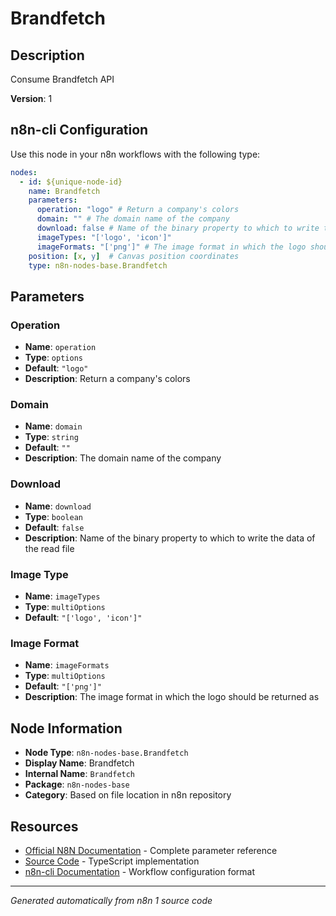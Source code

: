 # Brandfetch

## Description

Consume Brandfetch API

**Version**: 1

## n8n-cli Configuration

Use this node in your n8n workflows with the following type:

```yaml
nodes:
  - id: ${unique-node-id}
    name: Brandfetch
    parameters:
      operation: "logo" # Return a company's colors
      domain: "" # The domain name of the company
      download: false # Name of the binary property to which to write the data of the read file
      imageTypes: "['logo', 'icon']"
      imageFormats: "['png']" # The image format in which the logo should be returned as
    position: [x, y]  # Canvas position coordinates
    type: n8n-nodes-base.Brandfetch
```

## Parameters

### Operation

- **Name**: `operation`
- **Type**: `options`
- **Default**: `"logo"`
- **Description**: Return a company's colors

### Domain

- **Name**: `domain`
- **Type**: `string`
- **Default**: `""`
- **Description**: The domain name of the company

### Download

- **Name**: `download`
- **Type**: `boolean`
- **Default**: `false`
- **Description**: Name of the binary property to which to write the data of the read file

### Image Type

- **Name**: `imageTypes`
- **Type**: `multiOptions`
- **Default**: `"['logo', 'icon']"`

### Image Format

- **Name**: `imageFormats`
- **Type**: `multiOptions`
- **Default**: `"['png']"`
- **Description**: The image format in which the logo should be returned as


## Node Information

- **Node Type**: `n8n-nodes-base.Brandfetch`
- **Display Name**: Brandfetch
- **Internal Name**: `Brandfetch`
- **Package**: `n8n-nodes-base`
- **Category**: Based on file location in n8n repository

## Resources

- [Official N8N Documentation](https://docs.n8n.io/integrations/builtin/app-nodes/n8n-nodes-base.brandfetch/) - Complete parameter reference
- [Source Code](https://github.com/n8n-io/n8n/blob/master/packages/nodes-base/nodes/Brandfetch/Brandfetch.node.ts) - TypeScript implementation
- [n8n-cli Documentation](https://github.com/edenreich/n8n-cli) - Workflow configuration format

---
*Generated automatically from n8n 1 source code*

